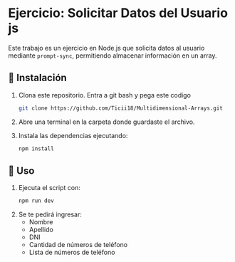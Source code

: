 # Ejercicio: Solicitar Datos del Usuario js

Este trabajo es un ejercicio en Node.js que solicita datos al usuario mediante `prompt-sync`, permitiendo almacenar información en un array.


## 🚀 Instalación

1. Clona este repositorio. Entra a git bash y pega este codigo
      ```sh
   git clone https://github.com/Ticii18/Multidimensional-Arrays.git
   ```
   
2. Abre una terminal en la carpeta donde guardaste el archivo.
3. Instala las dependencias ejecutando:
   ```sh
   npm install
   ```

## 📌 Uso

1. Ejecuta el script con:
   ```sh
   npm run dev
   ```
2. Se te pedirá ingresar:
   - Nombre
   - Apellido
   - DNI
   - Cantidad de números de teléfono
   - Lista de números de teléfono
  

